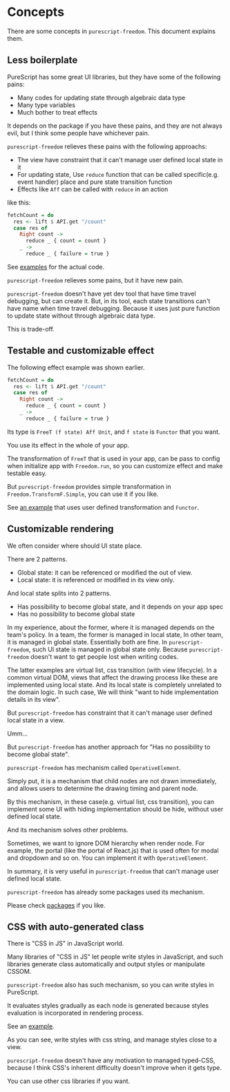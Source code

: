 # Concepts

There are some concepts in `purescript-freedom`.
This document explains them.

## Less boilerplate

PureScript has some great UI libraries, but they have some of the following pains:

- Many codes for updating state through algebraic data type
- Many type variables
- Much bother to treat effects

It depends on the package if you have these pains, and they are not always evil,  but I think some people have whichever pain.

`purescript-freedom` relieves these pains with the following approachs:

- The view have constraint that it can't manage user defined local state in it
- For updating state, Use `reduce` function that can be called specific(e.g. event handler) place and pure state transition function
- Effects like `Aff` can be called with `reduce` in an action

like this:

```purescript
fetchCount = do
  res <- lift $ API.get "/count"
  case res of
    Right count ->
      reduce _ { count = count }
    _ ->
      reduce _ { failure = true }
```

See [examples](https://github.com/purescript-freedom/purescript-freedom/blob/master/examples/basic/src/View/PostEdit.purs) for the actual code.

`purescript-freedom` relieves some pains, but it have new pain.

`purescript-freedom` doesn't have yet dev tool that have time travel debugging, but can create it.
But, in its tool, each state transitions can't have name when time travel debugging.
Because it uses just pure function to update state without through algebraic data type.

This is trade-off.

## Testable and customizable effect

The following effect example was shown earlier.

```purescript
fetchCount = do
  res <- lift $ API.get "/count"
  case res of
    Right count ->
      reduce _ { count = count }
    _ ->
      reduce _ { failure = true }
```

Its type is `FreeT (f state) Aff Unit`, and `f state` is `Functor` that you want.

You use its effect in the whole of your app.

The transformation of `FreeT` that is used in your app, can be pass to config when initialize app with `Freedom.run`, so you can customize effect and make testable easy.

But `purescript-freedom` provides simple transformation in `Freedom.TransformF.Simple`, you can use it if you like.

See [an example](https://github.com/purescript-freedom/purescript-freedom/tree/master/examples/user-defined-transformF) that uses user defined transformation and `Functor`.

## Customizable rendering

We often consider where should UI state place.

There are 2 patterns.

- Global state: it can be referenced or modified the out of view.
- Local state: it is referenced or modified in its view only. 

And local state splits into 2 patterns.

- Has possibility to become global state, and it depends on your app spec
- Has no possibility to become global state

In my experience, about the former, where it is managed depends on the team's policy.
In a team, the former is managed in local state, In other team, it is managed in global state.
Essentially both are fine.
In `purescript-freedom`, such UI state is managed in global state only.
Because `purescript-freedom` doesn't want to get people lost when writing codes.

The latter examples are virtual list, css transition (with view lifecycle).
In a common virtual DOM, views that affect the drawing process like these are implemented using local state.
And its local state is completely unrelated to the domain logic.
In such case, We will think "want to hide implementation details in its view".

But `purescript-freedom` has constraint that it can't manage user defined local state in a view.

Umm...

But `purescript-freedom` has another approach for "Has no possibility to become global state".

`purescript-freedom` has mechanism called `OperativeElement`.

Simply put, it is a mechanism that child nodes are not drawn immediately, and allows users to determine the drawing timing and parent node.

By this mechanism, in these case(e.g. virtual list, css transition), you can implement some UI with hiding implementation should be hide, without user defined local state.

And its mechanism solves other problems.

Sometimes, we want to ignore DOM hierarchy when render node.
For example, the portal (like the portal of React.js) that is used often for modal and dropdown and so on.
You can implement it with `OperativeElement`.

In summary, it is very useful in `purescript-freedom` that can't manage user defined local state.

`purescript-freedom` has already some packages used its mechanism.

Please check [packages](https://github.com/purescript-freedom) if you like.

## CSS with auto-generated class

There is "CSS in JS" in JavaScript world.

Many libraries of "CSS in JS" let people write styles in JavaScript, and such libraries generate class automatically and output styles or manipulate CSSOM.

`purescript-freedom` also has such mechanism, so you can write styles in PureScript.

It evaluates styles gradually as each node is generated because styles evaluation is incorporated in rendering process.

See an [example](https://github.com/purescript-freedom/purescript-freedom/blob/master/examples/basic/src/View/PostsIndex.purs#L68-L79).

As you can see, write styles with css string, and manage styles close to a view.

`purescript-freedom` doesn't have any motivation to managed typed-CSS, because I think CSS's inherent difficulty doesn't improve when it gets type.

You can use other css libraries if you want.
